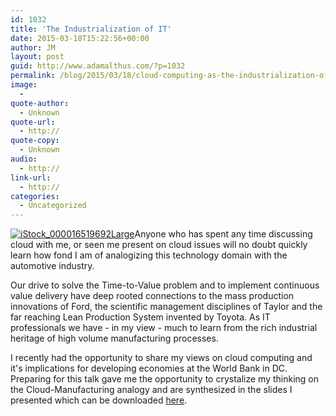 ```yaml
---
id: 1032
title: 'The Industrialization of IT'
date: 2015-03-18T15:22:56+00:00
author: JM
layout: post
guid: http://www.adamalthus.com/?p=1032
permalink: /blog/2015/03/18/cloud-computing-as-the-industrialization-of-it/
image:
  - 
quote-author:
  - Unknown
quote-url:
  - http://
quote-copy:
  - Unknown
audio:
  - http://
link-url:
  - http://
categories:
  - Uncategorized
---
```

[<img class="alignleft  wp-image-1033" src="http://i0.wp.com/www.adamalthus.com/wp-content/uploads/2015/03/iStock_000016519692Large.jpg?resize=262%2C183" alt="iStock_000016519692Large" data-recalc-dims="1" />](http://i0.wp.com/www.adamalthus.com/wp-content/uploads/2015/03/iStock_000016519692Large.jpg)Anyone who has spent any time discussing cloud with me, or seen me present on cloud issues will no doubt quickly learn how fond I am of analogizing this technology domain with the automotive industry.

Our drive to solve the Time-to-Value problem and to implement continuous value delivery have deep rooted connections to the mass production innovations of Ford, the scientific management disciplines of Taylor and the far reaching Lean Production System invented by Toyota. As IT professionals we have - in my view - much to learn from the rich industrial heritage of high volume manufacturing processes.

I recently had the opportunity to share my views on cloud computing and it's implications for developing economies at the World Bank in DC. Preparing for this talk gave me the opportunity to crystalize my thinking on the Cloud-Manufacturing analogy and are synthesized in the slides I presented which can be downloaded <a href="http://www.adamalthus.com/wp-content/uploads/2015/03/Cloud-and-Industrialization-of-IT-Final.pdf" target="_blank">here</a>.